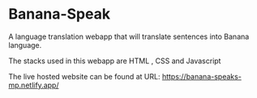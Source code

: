# Banana-Speak
A language translation webapp that will translate sentences into Banana language.

The stacks used in this webapp are HTML , CSS and Javascript


The live hosted website can be found at URL: https://banana-speaks-mp.netlify.app/
